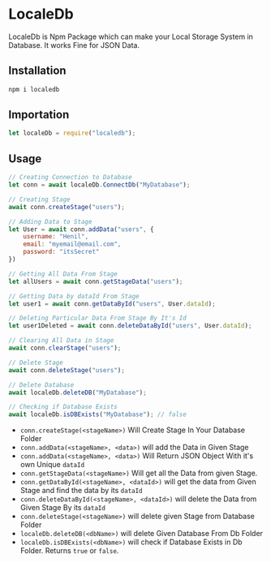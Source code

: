 # LocaleDb

LocaleDb is Npm Package which can make your Local Storage System in Database. It works Fine for JSON Data.

## Installation
```js
npm i localedb
```

## Importation
```js
let localeDb = require("localedb");
```

## Usage
```js
// Creating Connection to Database
let conn = await localeDb.ConnectDb("MyDatabase");

// Creating Stage 
await conn.createStage("users");

// Adding Data to Stage
let User = await conn.addData("users", {
    username: "Henil",
    email: "myemail@email.com",
    password: "itsSecret"
})

// Getting All Data From Stage
let allUsers = await conn.getStageData("users");

// Getting Data by dataId From Stage
let user1 = await conn.getDataById("users", User.dataId);

// Deleting Particular Data From Stage By It's Id
let user1Deleted = await conn.deleteDataById("users", User.dataId);

// Clearing All Data in Stage
await conn.clearStage("users");

// Delete Stage
await conn.deleteStage("users");

// Delete Database
await localeDb.deleteDB("MyDatabase");

// Checking if Database Exists
await localeDb.isDBExists("MyDatabase"); // false
```

- ```conn.createStage(<stageName>)``` Will Create Stage In Your Database Folder
- ```conn.addData(<stageName>, <data>)``` will add the Data in Given Stage
- ```conn.addData(<stageName>, <data>)``` Will Return JSON Object With it's own Unique ```dataId```
- ```conn.getStageData(<stageName>)``` Will get all the Data from given Stage.
- ```conn.getDataById(<stageName>, <dataId>)``` will get the data from Given Stage and find the data by its ```dataId```
- ```conn.deleteDataById(<stageName>, <dataId>)``` will delete the Data from Given Stage By its ```dataId```
- ```conn.deleteStage(<stageName>)``` will delete given Stage from Database Folder
- ```localeDb.deleteDB(<dbName>)``` will delete Given Database From Db Folder
- ```localeDb.isDBExists(<dbName>)``` will check if Database Exists in Db Folder. Returns ```true``` or ```false```.